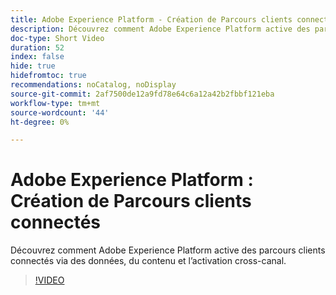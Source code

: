 ```yaml
---
title: Adobe Experience Platform - Création de Parcours clients connectés
description: Découvrez comment Adobe Experience Platform active des parcours clients connectés via des données, du contenu et l’activation cross-canal.
doc-type: Short Video
duration: 52
index: false
hide: true
hidefromtoc: true
recommendations: noCatalog, noDisplay
source-git-commit: 2af7500de12a9fd78e64c6a12a42b2fbbf121eba
workflow-type: tm+mt
source-wordcount: '44'
ht-degree: 0%

---
```



# Adobe Experience Platform : Création de Parcours clients connectés

Découvrez comment Adobe Experience Platform active des parcours clients connectés via des données, du contenu et l’activation cross-canal.

<!-- 62_S655_3442541_51_adobe-experience-platform-building-connected-customer-journeys -->
>[!VIDEO](https://video.tv.adobe.com/v/3458326/?learn=on&enablevpops=true)
